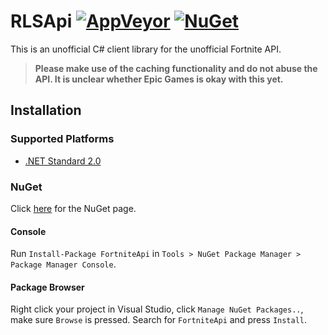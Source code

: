 RLSApi 
[![AppVeyor](https://img.shields.io/appveyor/ci/AeonLucid/FortniteApi/master.svg?maxAge=60)](https://ci.appveyor.com/project/AeonLucid/FortniteApi) 
[![NuGet](https://img.shields.io/nuget/v/FortniteApi.svg?maxAge=60)](https://www.nuget.org/packages/FortniteApi)
===================

This is an unofficial C# client library for the unofficial Fortnite API.

> **Please make use of the caching functionality and do not abuse the API. It is unclear whether Epic Games is okay with this yet.**

## Installation

### Supported Platforms

* [.NET Standard 2.0](https://github.com/dotnet/standard/blob/master/docs/versions.md)

### NuGet

Click [here](https://www.nuget.org/packages/FortniteApi) for the NuGet page.

#### Console
Run `Install-Package FortniteApi`  in `Tools > NuGet Package Manager > Package Manager Console`.

#### Package Browser
Right click your project in Visual Studio, click `Manage NuGet Packages..`, make sure `Browse` is pressed. Search for `FortniteApi` and press `Install`.
